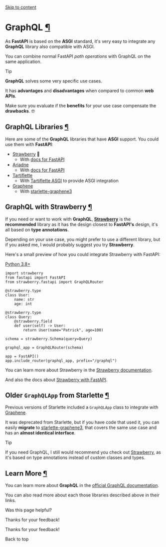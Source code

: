 [Skip to content](https://fastapi.tiangolo.com/how-to/graphql/#graphql)

# GraphQL [¶](https://fastapi.tiangolo.com/how-to/graphql/\#graphql "Permanent link")

As **FastAPI** is based on the **ASGI** standard, it's very easy to integrate any **GraphQL** library also compatible with ASGI.

You can combine normal FastAPI _path operations_ with GraphQL on the same application.

Tip

**GraphQL** solves some very specific use cases.

It has **advantages** and **disadvantages** when compared to common **web APIs**.

Make sure you evaluate if the **benefits** for your use case compensate the **drawbacks**. 🤓

## GraphQL Libraries [¶](https://fastapi.tiangolo.com/how-to/graphql/\#graphql-libraries "Permanent link")

Here are some of the **GraphQL** libraries that have **ASGI** support. You could use them with **FastAPI**:

- [Strawberry](https://strawberry.rocks/) 🍓
  - With [docs for FastAPI](https://strawberry.rocks/docs/integrations/fastapi)
- [Ariadne](https://ariadnegraphql.org/)
  - With [docs for FastAPI](https://ariadnegraphql.org/docs/fastapi-integration)
- [Tartiflette](https://tartiflette.io/)
  - With [Tartiflette ASGI](https://tartiflette.github.io/tartiflette-asgi/) to provide ASGI integration
- [Graphene](https://graphene-python.org/)
  - With [starlette-graphene3](https://github.com/ciscorn/starlette-graphene3)

## GraphQL with Strawberry [¶](https://fastapi.tiangolo.com/how-to/graphql/\#graphql-with-strawberry "Permanent link")

If you need or want to work with **GraphQL**, [**Strawberry**](https://strawberry.rocks/) is the **recommended** library as it has the design closest to **FastAPI's** design, it's all based on **type annotations**.

Depending on your use case, you might prefer to use a different library, but if you asked me, I would probably suggest you try **Strawberry**.

Here's a small preview of how you could integrate Strawberry with FastAPI:

[Python 3.8+](https://fastapi.tiangolo.com/how-to/graphql/#__tabbed_1_1)

```md-code__content
import strawberry
from fastapi import FastAPI
from strawberry.fastapi import GraphQLRouter

@strawberry.type
class User:
    name: str
    age: int

@strawberry.type
class Query:
    @strawberry.field
    def user(self) -> User:
        return User(name="Patrick", age=100)

schema = strawberry.Schema(query=Query)

graphql_app = GraphQLRouter(schema)

app = FastAPI()
app.include_router(graphql_app, prefix="/graphql")

```

You can learn more about Strawberry in the [Strawberry documentation](https://strawberry.rocks/).

And also the docs about [Strawberry with FastAPI](https://strawberry.rocks/docs/integrations/fastapi).

## Older `GraphQLApp` from Starlette [¶](https://fastapi.tiangolo.com/how-to/graphql/\#older-graphqlapp-from-starlette "Permanent link")

Previous versions of Starlette included a `GraphQLApp` class to integrate with [Graphene](https://graphene-python.org/).

It was deprecated from Starlette, but if you have code that used it, you can easily **migrate** to [starlette-graphene3](https://github.com/ciscorn/starlette-graphene3), that covers the same use case and has an **almost identical interface**.

Tip

If you need GraphQL, I still would recommend you check out [Strawberry](https://strawberry.rocks/), as it's based on type annotations instead of custom classes and types.

## Learn More [¶](https://fastapi.tiangolo.com/how-to/graphql/\#learn-more "Permanent link")

You can learn more about **GraphQL** in the [official GraphQL documentation](https://graphql.org/).

You can also read more about each those libraries described above in their links.

Was this page helpful?






Thanks for your feedback!






Thanks for your feedback!


Back to top